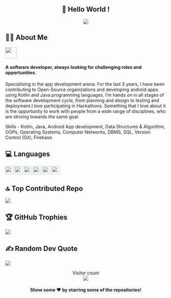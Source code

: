  
 <h2 align="center">
 👋 Hello World !
</h2>
<p align="center">
  <img src="https://github.com/coder2699/coder2699/assets/61552810/f7270775-98de-45c1-adaf-a33628ad345a"/>
 <!-- <img src="https://user-images.githubusercontent.com/61552810/94653149-be325480-0318-11eb-91c3-d5b772bd1160.gif" width="600px" height="300px"/> -->
  </p>

  ## 👨‍💻 About Me
  
<a></a>
<a href="https://www.linkedin.com/in/pandey-pranshu/">
  <img align="center" src="https://user-images.githubusercontent.com/61552810/94657167-ac53b000-031e-11eb-8f71-d34756928a0c.png" width="35px" height="35px"/>
<p></p><a>
  </a>  <p></p>
  
  
<h4>
A software developer, always looking for challenging roles and opportunities.
</h4>
<p>Specialising in the app development arena. For the last 3 years, I have been contributing to Open-Source organizations and developing android apps using Kotlin and Java programming languages. I’m hands on in all stages of the software development cycle, from planning and design to testing and deployment.I love participating in Hackathons. Something that I love about it is the opportunity to work with people from a wide range of disciplines, who are striving towards the same goal.

Skills - Kotlin, Java, Android App development, Data Structures & Algorithm, OOPs, Operating Systems, Computer Networks, DBMS, SQL, Version Control (Git), Firebase.
 </p>

## 💻 Languages
  <a></a>
<a>
<img src ="https://img.shields.io/badge/java-%23ED8B00.svg?&style=for-the-badge&logo=java&logoColor=white" height=25> 
<a>
<img src ="https://img.shields.io/badge/kotlin-%230095D5.svg?&style=for-the-badge&logo=kotlin&logoColor=white" height=25> <img src ="https://img.shields.io/badge/c++%20-%2300599C.svg?&style=for-the-badge&logo=c%2B%2B&logoColor=white" height=25> 
<a>
<img src ="https://img.shields.io/badge/html5%20-%23E34F26.svg?&style=for-the-badge&logo=html5&logoColor=white" height=25> 
<a>
<img src ="https://img.shields.io/badge/css3%20-%231572B6.svg?&style=for-the-badge&logo=css3&logoColor=white" height=25>
<a>
<img src="https://camo.githubusercontent.com/d423cf12cc9ec53976db472d8844305e3f324418/68747470733a2f2f696d672e736869656c64732e696f2f62616467652f2d4a6176615363726970742d626c61636b3f7374796c653d666c61742d737175617265266c6f676f3d6a617661736372697074" height=25>


<!-- ## GitHub Stats -->

<!-- <a href="https://github.com/coder2699">
  <img align="center" src="https://github-readme-stats.vercel.app/api/top-langs/?username=coder2699&theme=radical&hide=glsl,python" />
<a> -->

<!-- <img src="https://github-readme-stats.vercel.app/api?username=coder2699&&show_icons=true&theme=radical&line_height=27&v=5" alt="Pranshu's GitHub Stats" /> -->

## 🔝 Top Contributed Repo
![](https://github-contributor-stats.vercel.app/api?username=coder2699&limit=5&theme=tokyonight&combine_all_yearly_contributions=true)

## 🏆 GitHub Trophies
![](https://github-profile-trophy.vercel.app/?username=coder2699&theme=tokyonight&no-frame=false&no-bg=true&margin-w=4)

## ✍️ Random Dev Quote
![](https://quotes-github-readme.vercel.app/api?type=horizontal&theme=radical)


<p align="center"> 
  Visitor count<br>
  <img align="center" src="https://profile-counter.glitch.me/coder2699/count.svg" />
 </p>
 

 <h4 align="center">Show some ❤️ by starring some of the repositories!</h4>




